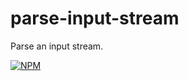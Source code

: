# parse-input-stream

Parse an input stream.

[![NPM](https://nodei.co/npm/parse-input-stream.png)](https://nodei.co/npm/parse-input-stream/)
